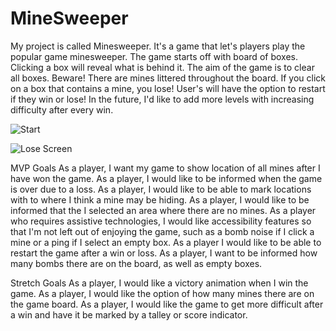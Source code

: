 # MineSweeper

My project is called Minesweeper. It's a game that let's players play the popular game minesweeper. The game starts off with board of boxes. Clicking a box will reveal what is behind it. The aim of the game is to clear all boxes. Beware! There are mines littered throughout the board. If you click on a box that contains a mine, you lose! User's will have the option to restart if they win or lose! In the future, I'd like to add more levels with increasing difficulty after every win.

![Start](https://i.ibb.co/dGbG708/Screen-Shot-2023-05-08-at-9-23-01-AM.png)

![Lose Screen](https://i.ibb.co/jVp0q41/Screen-Shot-2023-05-08-at-10-16-23-AM.png)


MVP Goals
As a player, I want my game to show location of all mines after I have won the game.
As a player, I would like to be informed when the game is over due to a loss.
As a player, I would like to be able to mark locations with to where I think a mine may be hiding.
As a player, I would like to be informed that the I selected an area where there are no mines.
As a player who requires assistive technologies, I would like accessibility features so that I'm not left out of enjoying the game, such as a bomb noise if I click a mine or a ping if I select an empty box.
As a player I would like to be able to restart the game after a win or loss.
As a player, I want to be informed how many bombs there are on the board, as well as empty boxes.

Stretch Goals
As a player, I would like a victory animation when I win the game.
As a player, I would like the option of how many mines there are on the game board.
As a player, I would like the game to get more difficult after a win and have it be marked by a talley or score indicator.
